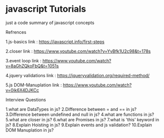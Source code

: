 # javascript Tutorials
just a code summary of javascript concepts

Refrences

1.js-basics
link : https://javascript.info/first-steps

2.closer
link : https://www.youtube.com/watch?v=YvBfk1U2c98&t=178s

3.event loop
link : https://www.youtube.com/watch?v=8aGhZQkoFbQ&t=1051s

4.jquery validations
link : https://jqueryvalidation.org/required-method/

5.js DOM-Manuplation
link : https://www.youtube.com/watch?v=0ik6X4DJKCc

Interview Questions

1.what are DataTypes in js?
2.Difference between = and == in js?
3.Difference between undefined and null in js?
4.what are functions in js?
5.what are closer in js?
6.what are Promises in js?
7.what is 'this' keyword in js?
8.Explain Hoisting in js?
9.Explain events and js validation?
10.Explain DOM Manuplation in js?
